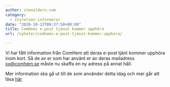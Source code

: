 ```yaml
---
author: stenaldern.com
category:
  - styrelsen-informerar
date: "2020-10-13T09:37:50+00:00"
title: ComHems e-post tjänst kommer upphöra
url: /nyheter/comhems-e-post-tjanst-kommer-upphora/

---
```

Vi har fått information från ComHem att deras e-post tjänt kommer upphöra inom kort. Så de av er som har använt er av deras mailadress xx@comhem.se måste nu skaffa en ny adress på annat håll.

Mer information ska gå ut till de som använder detta idag och mer går att läsa [här](http://web.archive.org/web/20210413075311/https://www.comhem.se/fastighetsagare/stanga-epost)
